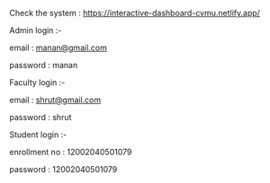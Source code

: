 Check the system :
https://interactive-dashboard-cvmu.netlify.app/

Admin login :-

   email : manan@gmail.com
   
   password : manan

Faculty login :-

   email : shrut@gmail.com
   
   password : shrut

Student login :-

   enrollment no : 12002040501079
   
   password : 12002040501079
